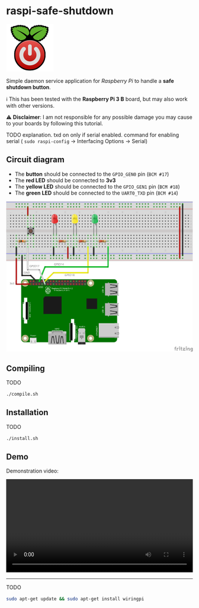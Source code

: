 # raspi-safe-shutdown

![](icon-128.png)

Simple daemon service application for *Raspberry Pi* to handle a **safe shutdown button**.

:information_source: This has been tested with the **Raspberry Pi 3 B** board, but may also work with other versions.

:warning: **Disclaimer**: I am not responsible for any possible damage you may cause to your boards by following this tutorial.

TODO explanation. txd on only if serial enabled. command for enabling serial ( `sudo raspi-config` &rarr; Interfacing Options &rarr; Serial)

## Circuit diagram

- The **button** should be connected to the `GPIO_GEN0` pin (`BCM #17`)
- The **red LED** should be connected to **3v3**
- The **yellow LED** should be connected to the `GPIO_GEN1` pin (`BCM #18`)
- The **green LED** should be connected to the `UART0_TXD` pin (`BCM #14`)

![Circuit diagram](circuit_bb.png)

## Compiling

TODO

```bash
./compile.sh
```

## Installation

TODO

```bash
./install.sh
```

## Demo

Demonstration video:

<video width="100%" controls>
    <source src="demo.mp4">
    <a href="https://dmotte.github.io/raspi-safe-shutdown/#demo" target="_blank">Watch it on GitHub Pages</a>
</video>

---

TODO

```bash
sudo apt-get update && sudo apt-get install wiringpi
```
